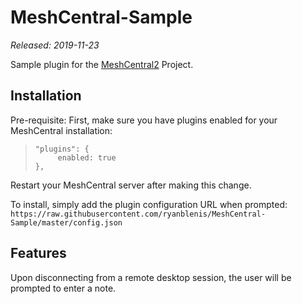 # MeshCentral-Sample

*Released: 2019-11-23*

Sample plugin for the [MeshCentral2](https://github.com/Ylianst/MeshCentral) Project.

## Installation

 Pre-requisite: First, make sure you have plugins enabled for your MeshCentral installation:
>     "plugins": {
>          enabled: true
>     },
Restart your MeshCentral server after making this change.

 To install, simply add the plugin configuration URL when prompted:
 `https://raw.githubusercontent.com/ryanblenis/MeshCentral-Sample/master/config.json`

## Features
Upon disconnecting from a remote desktop session, the user will be prompted to enter a note.